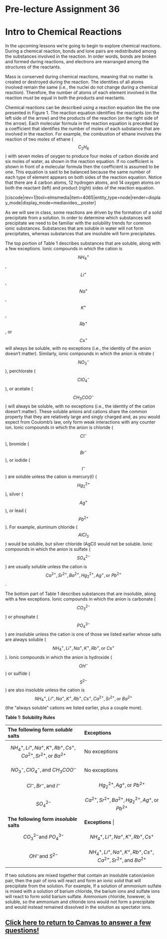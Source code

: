 # Pre-lecture Assignment 36

# Intro to Chemical Reactions

In the upcoming lessons we’re going to begin to explore chemical reactions. During a chemical reaction, bonds and lone pairs are redistributed among the substances involved in the reaction. In order words, bonds are broken and formed during reactions, and electrons are rearranged among the structures of the reactants.

Mass is conserved during chemical reactions, meaning that no matter is created or destroyed during the reaction. The identities of all atoms involved remain the same \(i.e., the nuclei do not change during a chemical reaction\). Therefore, the number of atoms of each element involved in the reaction must be equal in both the products and reactants.

Chemical reactions can be described using a reaction equation like the one presented in Figure 1. The reaction equation identifies the reactants \(on the left side of the arrow\) and the products of the reaction \(on the right side of the arrow\). Each molecular formula in the reaction equation is preceded by a coefficient that identifies the number of moles of each substance that are involved in the reaction. For example, the combustion of ethane involves the reaction of two moles of ethane \($$C_2H_6$$\) with seven moles of oxygen to produce four moles of carbon dioxide and six moles of water, as shown in the reaction equation. If no coefficient is shown in front of a molecular formula then the coefficient is assumed to be one. This equation is said to be balanced because the same number of each type of element appears on both sides of the reaction equation. Notice that there are 4 carbon atoms, 12 hydrogen atoms, and 14 oxygen atoms on both the reactant \(left\) and product \(right\) sides of the reaction equation.

\[ciscode\|rev=1\|tool=elmsmedia\|item=4065\|entity\_type=node\|render=display\_mode\|display\_mode=mediavideo\_\_poster\]

As we will see in class, some reactions are driven by the formation of a solid precipitate from a solution. In order to determine which substances will precipitate we need to be familiar with the solubility trends for common ionic substances. Substances that are soluble in water will not form precipitates, whereas substances that are insoluble will form precipitates.

The top portion of Table 1 describes substances that are soluble, along with a few exceptions. Ionic compounds in which the cation is $$NH_4^+$$, $$Li^+$$, $$Na^+$$, $$K^+$$, $$Rb^+$$, or $$Cs^+$$ will always be soluble, with no exceptions \(i.e., the identity of the anion doesn’t matter\). Similarly, ionic compounds in which the anion is nitrate \($$NO_3^-$$\), perchlorate \($$ClO_4^-$$\), or acetate \($$CH_3COO^-$$\) will always be soluble, with no exceptions \(i.e., the identity of the cation doesn’t matter\). These soluble anions and cations share the common property that they are relatively large and singly charged and, as you would expect from Coulomb’s law, only form weak interactions with any counter ion. Ionic compounds in which the anion is chloride \($$Cl^-$$\), bromide \($$Br^-$$\), or iodide \($$I^-$$\) are soluble unless the cation is mercury\(I\) \($$Hg_2^{2+}$$\), silver \($$Ag^+$$\), or lead \($$Pb^{2+}$$\). For example, aluminum chloride \($$AlCl_3$$\) would be soluble, but silver chloride \(AgCl\) would not be soluble. Ionic compounds in which the anion is sulfate \($$SO_4^{2-}$$\) are usually soluble unless the cation is $$Ca^{2+}, Sr^{2+}, Ba^{2+}, Hg_2^{2+}, Ag^+, \text{or } Pb^{2+}$$.

The bottom part of Table 1 describes substances that are insoluble, along with a few exceptions. Ionic compounds in which the anion is carbonate \($$CO_3^{2-}$$\) or phosphate \($$PO_4^{3-}$$\) are insoluble unless the cation is one of those we listed earlier whose salts are always soluble \($$NH_4^+, Li^+, Na^+, K^+, Rb^+, \text{or }Cs^+$$\). Ionic compounds in which the anion is hydroxide \($$OH^-$$\) or sulfide \($$S^{2-}$$\) are also insoluble unless the cation is $$NH_4^+, Li^+, Na^+, K^+, Rb^+, Cs^+, Ca^{2+}, Sr^{2+}, \text{or }Ba^{2+}$$ \(the “always soluble” cations we listed earlier, plus a couple more\).

**Table 1: Solubility Rules**

  
| **The following form **_**soluble**_** salts** | **Exceptions** |  
| :--- | :--- |  
| $$NH_4^+, Li^+, Na^+, K^+, Rb^+, Cs^+, Ca^{2+}, Sr^{2+}, \text{or }Ba^{2+}$$ | No exceptions |  
| $$NO_3^-, ClO_4^-, \text{and } CH_3COO^-$$ | No exceptions|  
| $$Cl^-, Br^-, \text{and } I^-$$ | $$Hg_2^{2+}, Ag^+, \text{or } Pb^{2+}$$ |  
| $$SO_4^{2-}$$ | $$Ca^{2+}, Sr^{2+}, Ba^{2+}, Hg_2^{2+}, Ag^+, \text{or } Pb^{2+}$$ |  
| **The following form **_**insoluble**_** salts** | **Exceptions** \|  
| $$CO_3^{2-} \text{and }PO_4^{3-}$$ | $$NH_4^+, Li^+, Na^+, K^+, Rb^+, Cs^+$$  |  
| $$OH^- \text{and }S^{2-}$$  | $$NH_4^+, Li^+, Na^+, K^+, Rb^+, Cs^+, Ca^{2+}, Sr^{2+}, \text{and }Ba^{2+}$$  |



If two solutions are mixed together that contain an insoluble cation/anion pair, then the pair of ions will react and form an ionic solid that will precipitate from the solution. For example, If a solution of ammonium sulfate is mixed with a solution of barium chloride, the barium ions and sulfate ions will react to form solid barium sulfate. Ammonium chloride, however, is soluble, so the ammonium and chloride ions would not form a precipitate and would instead remained dissolved in the solution as spectator ions.

## [Click here to return to Canvas to answer a few questions!](https://psu.instructure.com/courses/1881362/quizzes/3340358)



